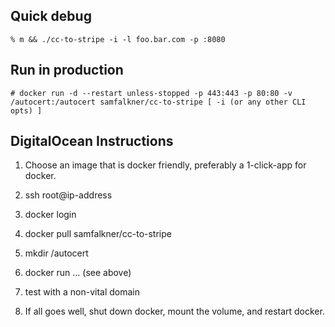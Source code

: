 ## Quick debug

`% m && ./cc-to-stripe -i -l foo.bar.com -p :8080`

## Run in production

`# docker run -d --restart unless-stopped -p 443:443 -p 80:80 -v /autocert:/autocert samfalkner/cc-to-stripe [ -i (or any other CLI opts) ]`

## DigitalOcean Instructions

1. Choose an image that is docker friendly, preferably a 1-click-app for docker.

2. ssh root@ip-address

3. docker login

4. docker pull samfalkner/cc-to-stripe

5. mkdir /autocert

6. docker run ... (see above)

7. test with a non-vital domain

8. If all goes well, shut down docker, mount the volume, and restart docker.
